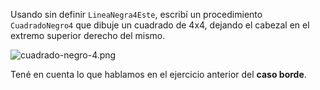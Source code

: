 Usando sin definir `LineaNegra4Este`, escribí un procedimiento `CuadradoNegro4` que dibuje un cuadrado de 4x4, dejando el cabezal en el extremo superior derecho del mismo.

![cuadrado-negro-4.png](https://raw.githubusercontent.com/sagrado-corazon-alcal/mumuki-guia-fundamentos-repeticion-simple/master/images/cuadrado-negro-4.png)

Tené en cuenta lo que hablamos en el ejercicio anterior del **caso borde**.